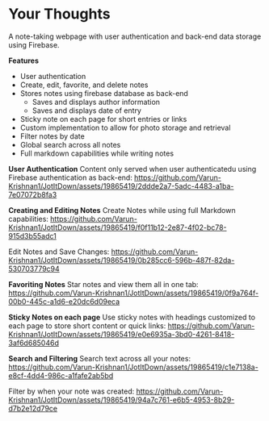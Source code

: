 # Your Thoughts

A note-taking webpage with user authentication and back-end data storage using Firebase.

**Features**
* User authentication
* Create, edit, favorite, and delete notes
* Stores notes using firebase database as back-end
  * Saves and displays author information
  * Saves and displays date of entry
* Sticky note on each page for short entries or links
* Custom implementation to allow for photo storage and retrieval
* Filter notes by date
* Global search across all notes 
* Full markdown capabilities while writing notes

**User Authentication**
Content only served when user authenticatedu using Firebase authentication as back-end:
https://github.com/Varun-Krishnan1/JotItDown/assets/19865419/2ddde2a7-5adc-4483-a1ba-7e07072b8fa3


**Creating and Editing Notes**
Create Notes while using full Markdown capabilities:
https://github.com/Varun-Krishnan1/JotItDown/assets/19865419/f0f11b12-2e87-4f02-bc78-915d3b55adc1

Edit Notes and Save Changes:
https://github.com/Varun-Krishnan1/JotItDown/assets/19865419/0b285cc6-596b-487f-82da-530703779c94

**Favoriting Notes**
Star notes and view them all in one tab:
https://github.com/Varun-Krishnan1/JotItDown/assets/19865419/0f9a764f-00b0-445c-a1d6-e20dc6d09eca

**Sticky Notes on each page** 
Use sticky notes with headings customized to each page to store short content or quick links:
https://github.com/Varun-Krishnan1/JotItDown/assets/19865419/e0e6935a-3bd0-4261-8418-3af6d685046d

**Search and Filtering**
Search text across all your notes: 
https://github.com/Varun-Krishnan1/JotItDown/assets/19865419/c1e7138a-e8cf-4dd4-986c-a1fafe2ab5bd

Filter by when your note was created:
https://github.com/Varun-Krishnan1/JotItDown/assets/19865419/94a7c761-e6b5-4953-8b29-d7b2e12d79ce







